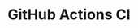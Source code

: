 # GitHub Actions CI


























































































































































































































































































































































































































































































































































































































































